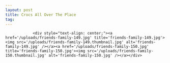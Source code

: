 ```yaml
---
layout: post
title: Crocs All Over The Place
tag: 
---
```



                <div style="text-align: center;"><a href='/uploads/friends-family-149.jpg' title='friends-family-149.jpg'><img src='/uploads/friends-family-149.thumbnail.jpg' alt='friends-family-149.jpg' /></a><a href='/uploads/friends-family-150.jpg' title='friends-family-150.jpg'><img src='/uploads/friends-family-150.thumbnail.jpg' alt='friends-family-150.jpg' /></a></div>
            

